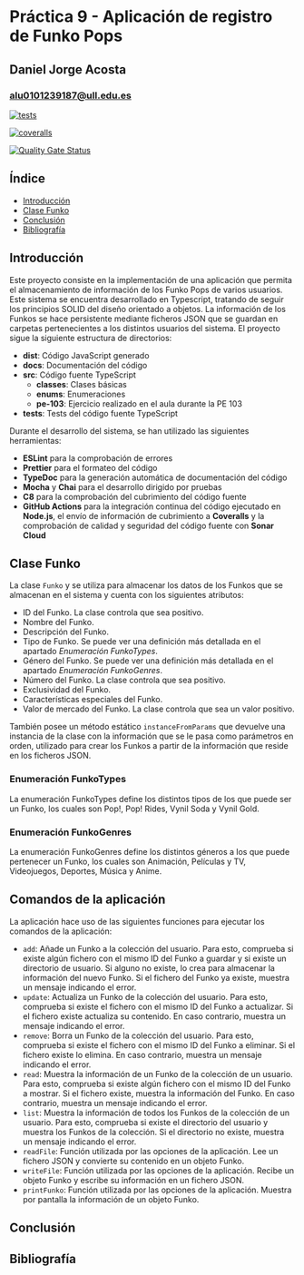 # Práctica 9 - Aplicación de registro de Funko Pops

## Daniel Jorge Acosta

### alu0101239187@ull.edu.es

[![tests](https://github.com/ULL-ESIT-INF-DSI-2223/ull-esit-inf-dsi-22-23-prct09-funko-app-alu0101239187/actions/workflows/node.js.yml/badge.svg)](https://github.com/ULL-ESIT-INF-DSI-2223/ull-esit-inf-dsi-22-23-prct09-funko-app-alu0101239187/actions/workflows/node.js.yml)

[![coveralls](https://github.com/ULL-ESIT-INF-DSI-2223/ull-esit-inf-dsi-22-23-prct09-funko-app-alu0101239187/actions/workflows/coveralls.yml/badge.svg)](https://github.com/ULL-ESIT-INF-DSI-2223/ull-esit-inf-dsi-22-23-prct09-funko-app-alu0101239187/actions/workflows/coveralls.yml)

[![Quality Gate Status](https://sonarcloud.io/api/project_badges/measure?project=ULL-ESIT-INF-DSI-2223_ull-esit-inf-dsi-22-23-prct09-funko-app-alu0101239187&metric=alert_status)](https://sonarcloud.io/summary/new_code?id=ULL-ESIT-INF-DSI-2223_ull-esit-inf-dsi-22-23-prct09-funko-app-alu0101239187)

## Índice

- [Introducción](https://ull-esit-inf-dsi-2223.github.io/ull-esit-inf-dsi-22-23-prct09-funko-app-alu0101239187/#introducción)
- [Clase Funko](https://ull-esit-inf-dsi-2223.github.io/ull-esit-inf-dsi-22-23-prct07-destravate-datamodel-grupon/#clase-funko)
- [Conclusión](https://ull-esit-inf-dsi-2223.github.io/ull-esit-inf-dsi-22-23-prct09-funko-app-alu0101239187/#conclusión)
- [Bibliografía](https://ull-esit-inf-dsi-2223.github.io/ull-esit-inf-dsi-22-23-prct09-funko-app-alu0101239187/#bibliografía)

## Introducción

Este proyecto consiste en la implementación de una aplicación que permita el almacenamiento de información de los Funko Pops de varios usuarios. Este sistema se encuentra desarrollado en Typescript, tratando de seguir los principios SOLID del diseño orientado a objetos. La información de los Funkos se hace persistente mediante ficheros JSON que se guardan en carpetas pertenecientes a los distintos usuarios del sistema. El proyecto sigue la siguiente estructura de directorios:

- **dist**: Código JavaScript generado
- **docs**: Documentación del código
- **src**: Código fuente TypeScript
  - **classes**: Clases básicas
  - **enums**: Enumeraciones
  - **pe-103**: Ejercicio realizado en el aula durante la PE 103
- **tests**: Tests del código fuente TypeScript

Durante el desarrollo del sistema, se han utilizado las siguientes herramientas:

- **ESLint** para la comprobación de errores
- **Prettier** para el formateo del código
- **TypeDoc** para la generación automática de documentación del código
- **Mocha** y **Chai** para el desarrollo dirigido por pruebas
- **C8** para la comprobación del cubrimiento del código fuente
- **GitHub Actions** para la integración continua del código ejecutado en **Node.js**, el envío de información de cubrimiento a **Coveralls** y la comprobación de calidad y seguridad del código fuente con **Sonar Cloud**

## Clase Funko

La clase `Funko` y se utiliza para almacenar los datos de los Funkos que se almacenan en el sistema y cuenta con los siguientes atributos:

- ID del Funko. La clase controla que sea positivo.
- Nombre del Funko.
- Descripción del Funko.
- Tipo de Funko. Se puede ver una definición más detallada en el apartado _Enumeración FunkoTypes_.
- Género del Funko. Se puede ver una definición más detallada en el apartado _Enumeración FunkoGenres_.
- Número del Funko. La clase controla que sea positivo.
- Exclusividad del Funko.
- Características especiales del Funko.
- Valor de mercado del Funko. La clase controla que sea un valor positivo.

También posee un método estático `instanceFromParams` que devuelve una instancia de la clase con la información que se le pasa como parámetros en orden, utilizado para crear los Funkos a partir de la información que reside en los ficheros JSON.

### Enumeración FunkoTypes

La enumeración FunkoTypes define los distintos tipos de los que puede ser un Funko, los cuales son Pop!, Pop! Rides, Vynil Soda y Vynil Gold.

### Enumeración FunkoGenres

La enumeración FunkoGenres define los distintos géneros a los que puede pertenecer un Funko, los cuales son Animación, Películas y TV, Videojuegos, Deportes, Música y Anime.

## Comandos de la aplicación

La aplicación hace uso de las siguientes funciones para ejecutar los comandos de la aplicación:

- `add`: Añade un Funko a la colección del usuario. Para esto, comprueba si existe algún fichero con el mismo ID del Funko a guardar y si existe un directorio de usuario. Si alguno no existe, lo crea para almacenar la información del nuevo Funko. Si el fichero del Funko ya existe, muestra un mensaje indicando el error. 
- `update`: Actualiza un Funko de la colección del usuario. Para esto, comprueba si existe el fichero con el mismo ID del Funko a actualizar. Si el fichero existe actualiza su contenido. En caso contrario, muestra un mensaje indicando el error.
- `remove`: Borra un Funko de la colección del usuario. Para esto, comprueba si existe el fichero con el mismo ID del Funko a eliminar. Si el fichero existe lo elimina. En caso contrario, muestra un mensaje indicando el error.
- `read`: Muestra la información de un Funko de la colección de un usuario. Para esto, comprueba si existe algún fichero con el mismo ID del Funko a mostrar. Si el fichero existe, muestra la información del Funko. En caso contrario, muestra un mensaje indicando el error.
- `list`: Muestra la información de todos los Funkos de la colección de un usuario. Para esto, comprueba si existe el directorio del usuario y muestra los Funkos de la colección. Si el directorio no existe, muestra un mensaje indicando el error.
- `readFile`: Función utilizada por las opciones de la aplicación. Lee un fichero JSON y convierte su contenido en un objeto Funko.
- `writeFile`: Función utilizada por las opciones de la aplicación. Recibe un objeto Funko y escribe su información en un fichero JSON.
- `printFunko`: Función utilizada por las opciones de la aplicación. Muestra por pantalla la información de un objeto Funko.

## Conclusión

## Bibliografía
